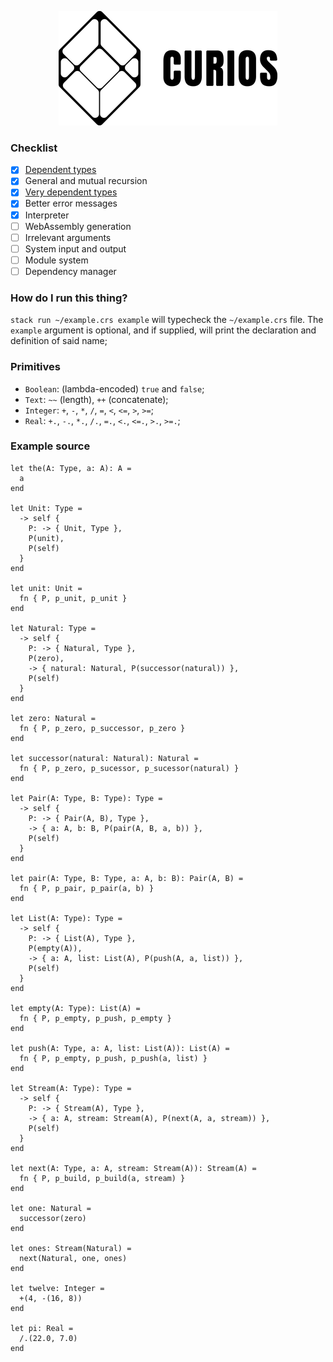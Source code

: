 <p align="center">
  <img width="350" height="183" src="https://github.com/valmirjunior0088/curios/raw/master/logo.png">
</p>

### Checklist

- [x] [Dependent types](https://www.microsoft.com/en-us/research/wp-content/uploads/1997/01/henk.pdf)
- [x] General and mutual recursion
- [x] [Very dependent types](http://www.nuprl.org/documents/Hickey/FormalObjectsinTypeTheory.pdf)
- [x] Better error messages
- [x] Interpreter
- [ ] WebAssembly generation
- [ ] Irrelevant arguments
- [ ] System input and output
- [ ] Module system
- [ ] Dependency manager

### How do I run this thing?

`stack run ~/example.crs example` will typecheck the `~/example.crs` file. The `example` argument is optional, and if supplied, will print the declaration and definition of said name;

### Primitives
- `Boolean`: (lambda-encoded) `true` and `false`;
- `Text`: `~~` (length), `++` (concatenate);
- `Integer`: `+`, `-`, `*`, `/`, `=`, `<`, `<=`, `>`, `>=`;
- `Real`: `+.`, `-.`, `*.`, `/.`, `=.`, `<.`, `<=.`, `>.`, `>=.`;

### Example source

```
let the(A: Type, a: A): A =
  a
end

let Unit: Type =
  -> self {
    P: -> { Unit, Type },
    P(unit),
    P(self)
  }
end

let unit: Unit =
  fn { P, p_unit, p_unit }
end

let Natural: Type =
  -> self {
    P: -> { Natural, Type },
    P(zero),
    -> { natural: Natural, P(successor(natural)) },
    P(self)
  }
end

let zero: Natural =
  fn { P, p_zero, p_successor, p_zero }
end

let successor(natural: Natural): Natural =
  fn { P, p_zero, p_sucessor, p_sucessor(natural) }
end

let Pair(A: Type, B: Type): Type =
  -> self {
    P: -> { Pair(A, B), Type },
    -> { a: A, b: B, P(pair(A, B, a, b)) },
    P(self)
  }
end

let pair(A: Type, B: Type, a: A, b: B): Pair(A, B) =
  fn { P, p_pair, p_pair(a, b) }
end

let List(A: Type): Type =
  -> self {
    P: -> { List(A), Type },
    P(empty(A)),
    -> { a: A, list: List(A), P(push(A, a, list)) },
    P(self)
  }
end

let empty(A: Type): List(A) =
  fn { P, p_empty, p_push, p_empty }
end

let push(A: Type, a: A, list: List(A)): List(A) =
  fn { P, p_empty, p_push, p_push(a, list) }
end

let Stream(A: Type): Type =
  -> self {
    P: -> { Stream(A), Type },
    -> { a: A, stream: Stream(A), P(next(A, a, stream)) },
    P(self)
  }
end

let next(A: Type, a: A, stream: Stream(A)): Stream(A) =
  fn { P, p_build, p_build(a, stream) }
end

let one: Natural =
  successor(zero)
end

let ones: Stream(Natural) =
  next(Natural, one, ones)
end

let twelve: Integer =
  +(4, -(16, 8))
end

let pi: Real =
  /.(22.0, 7.0)
end
```
